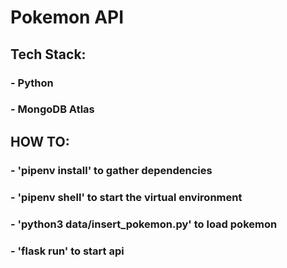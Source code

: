 # Pokemon API


## Tech Stack:
### - Python
### - MongoDB Atlas


## HOW TO:
### - 'pipenv install' to gather dependencies
### - 'pipenv shell' to start the virtual environment
### - 'python3 data/insert_pokemon.py' to load pokemon
### - 'flask run' to start api
